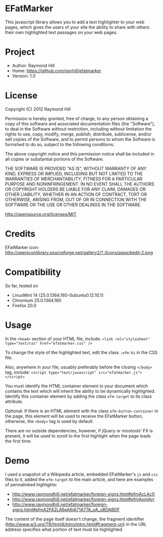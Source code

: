 EFatMarker
==========

This javascript library allows you to add a text highlighter to your web pages,
which gives the users of your site the ability to share with others their own
highlighted text passages on your web pages.

Project
=======

* Author: Raymond Hill
* Home: https://github.com/gorhill/efatmarker
* Version: 1.0

License
=======

Copyright (C) 2012 Raymond Hill

Permission is hereby granted, free of charge, to any person obtaining a copy of this software and associated documentation files (the "Software"), to deal in the Software without restriction, including without limitation the rights to use, copy, modify, merge, publish, distribute, sublicense, and/or sell copies of the Software, and to permit persons to whom the Software is furnished to do so, subject to the following conditions:

The above copyright notice and this permission notice shall be included in all copies or substantial portions of the Software.

THE SOFTWARE IS PROVIDED "AS IS", WITHOUT WARRANTY OF ANY KIND, EXPRESS OR IMPLIED, INCLUDING BUT NOT LIMITED TO THE WARRANTIES OF MERCHANTABILITY, FITNESS FOR A PARTICULAR PURPOSE AND NONINFRINGEMENT. IN NO EVENT SHALL THE AUTHORS OR COPYRIGHT HOLDERS BE LIABLE FOR ANY CLAIM, DAMAGES OR OTHER LIABILITY, WHETHER IN AN ACTION OF CONTRACT, TORT OR OTHERWISE, ARISING FROM, OUT OF OR IN CONNECTION WITH THE SOFTWARE OR THE USE OR OTHER DEALINGS IN THE SOFTWARE.

http://opensource.org/licenses/MIT

Credits
=======

EFatMarker icon:
http://openiconlibrary.sourceforge.net/gallery2/?./Icons/apps/kedit-2.png


Compatibility
=============

So far, tested on

* LinuxMint 14 (25.0.1364.160-0ubuntu0.12.10.1):
* Chromium 25.0.1364.160
* Firefox 20.0

Usage
=====

In the ```<head>``` section of your HTML file, include:
    ```<link rel="stylesheet" type="text/css" href="efatmarker.css" />```

To change the style of the highlighted text, edit the class ```.efm-hi```
in the CSS file.

Also, anywhere in your file, usuably preferably before the closing ```</body>```
tag, include:
    ```<script type="text/javascript" src="efatmarker.js"></script>```

You must identify the HTML container element in your document which
contains the text which will inherit the ability to be dynamically
highlighted. Identify this container element by adding the class
```efm-target``` to its class attribute.

Optional: If there is an HTML element with the class ```efm-button-container```
in the page, this element will be used to receive the EFatMarker button,
otherwise, the ```<body>``` tag is used by default.

There are no outside dependencies, however, if jQuery or mootools' FX is
present, it will be used to scroll to the first highlight when the page
loads the first time.

Demo
====

I used a snapshot of a Wikipedia article, embedded EFatMarker's ```js``` and
```css``` files to it, added the ```efm-target``` to the main article, and
here are examples of permalinked highlights:

* http://www.raymondhill.net/efatmarker/foreign-signs.html#efmAcLAc0
* http://www.raymondhill.net/efatmarker/foreign-signs.html#efmAxmAyr
* http://www.raymondhill.net/efatmarker/foreign-signs.html#efmA2FA2LA6eA6jA71A77A_oA_uBDABDF

The content of the page itself doesn't change, the fragment identifier
(http://www.w3.org/TR/html4/intro/intro.html#fragment-uri) in the URL address
specifies what portion of text must be highlighted.
